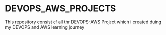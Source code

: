 # DEVOPS_AWS_PROJECTS
This repository consist of all thr DEVOPS-AWS Project which i created duing my DEVOPS and AWS learning journey
